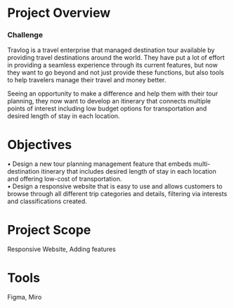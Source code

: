 # Project Overview
### Challenge

Travlog is a travel enterprise that managed 
destination tour available by providing
travel destinations around the world. They have
put a lot of effort in providing a seamless experience
through its current features, but now they want to
go beyond and not just provide these functions, but also
tools to help travelers manage their travel and money better.

Seeing an opportunity to make a difference and help
them with their tour planning, they now want to develop
an itinerary that connects multiple points of interest including
low budget options for transportation and desired length of stay in each location.

# Objectives
• Design a new tour planning management feature that embeds
	multi-destination itinerary that includes desired length of stay in each location and offering low-cost of transportation. <br>
• Design a responsive website that is easy to use and allows customers to browse through all different trip categories
and details, filtering via interests and classifications created.

# Project Scope
Responsive Website, Adding features 

# Tools
Figma, Miro







